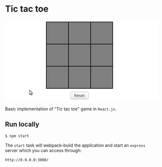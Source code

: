 # Tic tac toe

![](./tic-tac-toe.gif "Demo")

Basic implementation of "Tic tac toe" game in `React.js`.

## Run locally

```bash
$ npm start
```

The `start` task will webpack-build the application and start an `express` server which you can access through:

```
http://0.0.0.0:3000/
```
